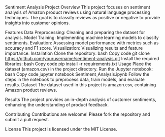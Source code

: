Sentiment Analysis Project
Overview
This project focuses on sentiment analysis of Amazon product reviews using natural language processing techniques. The goal is to classify reviews as positive or negative to provide insights into customer opinions.

Features
Data Preprocessing: Cleaning and preparing the dataset for analysis.
Model Training: Implementing machine learning models to classify sentiments.
Evaluation: Assessing model performance with metrics such as accuracy and F1 score.
Visualization: Visualizing results and feature importance.
Installation
Clone the repository:
bash
Copy code
git clone https://github.com/yourusername/sentiment-analysis.git
Install the required libraries:
bash
Copy code
pip install -r requirements.txt
Usage
Place the dataset (amazon.csv) in the project directory.
Run the Jupyter notebook:
bash
Copy code
jupyter notebook Sentiment_Analysis.ipynb
Follow the steps in the notebook to preprocess data, train models, and evaluate results.
Dataset
The dataset used in this project is amazon.csv, containing Amazon product reviews.

Results
The project provides an in-depth analysis of customer sentiments, enhancing the understanding of product feedback.

Contributing
Contributions are welcome! Please fork the repository and submit a pull request.

License
This project is licensed under the MIT License.
